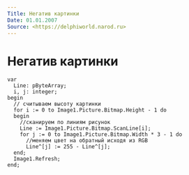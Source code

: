 ```yaml
---
Title: Негатив картинки
Date: 01.01.2007
Source: <https://delphiworld.narod.ru>
---
```



Негатив картинки
================

    var
      Line: pByteArray;
      i, j: integer;
    begin
      // считываем высоту картинки
      for i := 0 to Image1.Picture.Bitmap.Height - 1 do
      begin
        //сканируем по линиям рисунок
        Line := Image1.Picture.Bitmap.ScanLine[i];
        for j := 0 to Image1.Picture.Bitmap.Width * 3 - 1 do
          //меняем цвет на обратный исходя из RGB
          Line^[j] := 255 - Line^[j];
      end;
      Image1.Refresh;
    end;

